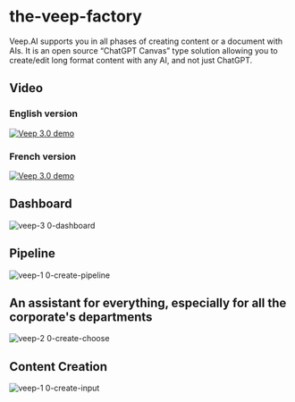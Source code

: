 # the-veep-factory
Veep.AI supports you in all phases of creating content or a document with AIs. It is an open source “ChatGPT Canvas” type solution allowing you to create/edit long format content with any AI, and not just ChatGPT.

## Video

### English version
[![Veep 3.0 demo](https://img.youtube.com/vi/e6Zw30R8CWU/0.jpg)](https://www.youtube.com/watch?v=e6Zw30R8CWU)

### French version
[![Veep 3.0 demo](https://img.youtube.com/vi/dUvMOlhqoz4/0.jpg)](https://www.youtube.com/watch?v=dUvMOlhqoz4)

## Dashboard
![veep-3 0-dashboard](https://github.com/user-attachments/assets/8f3d106f-40e0-44a4-abc0-5c904be51aab)

## Pipeline
![veep-1 0-create-pipeline](https://github.com/user-attachments/assets/5aba7f56-8088-4bc0-9e96-c02e7d5995ed)

## An assistant for everything, especially for all the corporate's departments
![veep-2 0-create-choose](https://github.com/user-attachments/assets/f65ebd85-39d7-4617-84cb-85c2983c5df5)

## Content Creation
![veep-1 0-create-input](https://github.com/user-attachments/assets/1bf1a04d-d094-4b08-a0da-7259dfcbf7b6)
